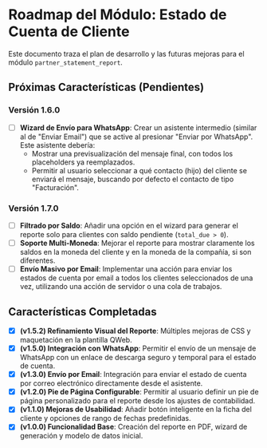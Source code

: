# Roadmap del Módulo: Estado de Cuenta de Cliente

Este documento traza el plan de desarrollo y las futuras mejoras para el módulo `partner_statement_report`.

## Próximas Características (Pendientes)

### Versión 1.6.0
-   [ ] **Wizard de Envío para WhatsApp**: Crear un asistente intermedio (similar al de "Enviar Email") que se active al presionar "Enviar por WhatsApp". Este asistente debería:
    -   Mostrar una previsualización del mensaje final, con todos los placeholders ya reemplazados.
    -   Permitir al usuario seleccionar a qué contacto (hijo) del cliente se enviará el mensaje, buscando por defecto el contacto de tipo "Facturación".

### Versión 1.7.0
-   [ ] **Filtrado por Saldo**: Añadir una opción en el wizard para generar el reporte solo para clientes con saldo pendiente (`total_due > 0`).
-   [ ] **Soporte Multi-Moneda**: Mejorar el reporte para mostrar claramente los saldos en la moneda del cliente y en la moneda de la compañía, si son diferentes.
-   [ ] **Envío Masivo por Email**: Implementar una acción para enviar los estados de cuenta por email a todos los clientes seleccionados de una vez, utilizando una acción de servidor o una cola de trabajos.

## Características Completadas

-   [x] **(v1.5.2) Refinamiento Visual del Reporte**: Múltiples mejoras de CSS y maquetación en la plantilla QWeb.
-   [x] **(v1.5.0) Integración con WhatsApp**: Permitir el envío de un mensaje de WhatsApp con un enlace de descarga seguro y temporal para el estado de cuenta.
-   [x] **(v1.3.0) Envío por Email**: Integración para enviar el estado de cuenta por correo electrónico directamente desde el asistente.
-   [x] **(v1.2.0) Pie de Página Configurable**: Permitir al usuario definir un pie de página personalizado para el reporte desde los ajustes de contabilidad.
-   [x] **(v1.1.0) Mejoras de Usabilidad**: Añadir botón inteligente en la ficha del cliente y opciones de rango de fechas predefinidas.
-   [x] **(v1.0.0) Funcionalidad Base**: Creación del reporte en PDF, wizard de generación y modelo de datos inicial.